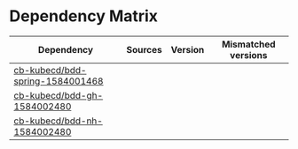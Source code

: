 # Dependency Matrix

Dependency | Sources | Version | Mismatched versions
---------- | ------- | ------- | -------------------
[cb-kubecd/bdd-spring-1584001468](https://github.com/cb-kubecd/bdd-spring-1584001468.git) |  | []() | 
[cb-kubecd/bdd-gh-1584002480](https://github.com/cb-kubecd/bdd-gh-1584002480.git) |  | []() | 
[cb-kubecd/bdd-nh-1584002480](https://github.com/cb-kubecd/bdd-nh-1584002480.git) |  | []() | 
